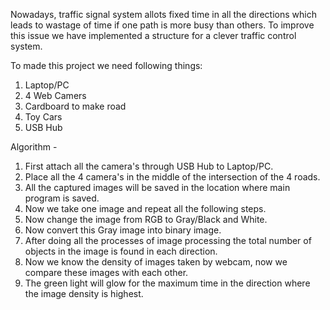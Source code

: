 Nowadays, traffic signal system allots fixed time in all
the directions which leads to wastage of time if one path is more busy than others. To
improve this issue we have implemented a structure for a clever traffic control system.

To made this project we need following things:
1. Laptop/PC
2. 4 Web Camers
3. Cardboard to make road
4. Toy Cars
5. USB Hub

Algorithm - 

1. First attach all the camera's through USB Hub to Laptop/PC.
2. Place all the 4 camera's in the middle of the intersection of the 4 roads.
3. All the captured images will be saved in the location where main program is saved.
4. Now we take one image and repeat all the following steps.
5. Now change the image from RGB to Gray/Black and White.
6. Now convert this Gray image into binary image.
7. After doing all the processes of image processing the total number of objects in the
   image is found in each direction.
8. Now we know the density of images taken by webcam, now we compare these images
   with each other.
9. The green light will glow for the maximum time in the direction
   where the image density is highest.

